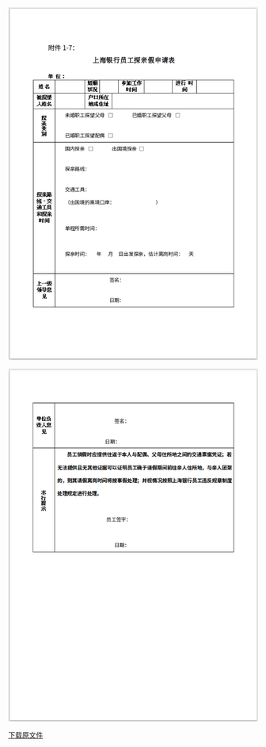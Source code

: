 ![附件1-7上海银行员工探亲假申请表](/images/1-3-3-1-7-1.png)

![附件1-7上海银行员工探亲假申请表](/images/1-3-3-1-7-2.png)

[下载原文件](http://pan.baidu.com/s/1eSM8IjS)
